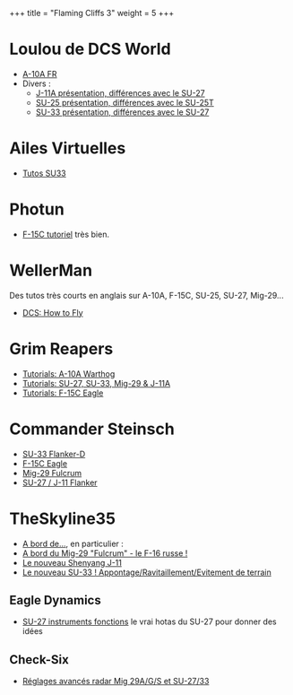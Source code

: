+++
title = "Flaming Cliffs 3"
weight = 5
+++

# Loulou de DCS World
- [A-10A FR](https://www.youtube.com/watch?v=-zEgIioeeJg&list=PLDv3SYR9vGXn_VX-rrE4hUIqlKG8BIlGi)
- Divers :
  - [J-11A présentation, différences avec le SU-27](https://www.youtube.com/watch?v=Xz3DNBajMpY)
  - [SU-25 présentation, différences avec le SU-25T](https://www.youtube.com/watch?v=Np4CwPMsNgA&t=1378s)
  - [SU-33 présentation, différences avec le SU-27](https://www.youtube.com/watch?v=F6Xu62_7oYA&t=2376s)


# Ailes Virtuelles
- [Tutos SU33](https://www.youtube.com/watch?v=MIKePPFxQ8g&list=PLXUS5xgdov34hfUWYpV1GdSJV6VuZI5DH)

# Photun
- [F-15C tutoriel](https://www.youtube.com/watch?v=lC6DUoDdmFE&list=PLr1uSwrHettpyUaVNa3b-KHISLexmBfhW) très bien.

# WellerMan
Des tutos très courts en anglais sur A-10A, F-15C, SU-25, SU-27, Mig-29...

- [DCS: How to Fly](https://www.youtube.com/playlist?list=PL2ThvynKpSrnwYIXnmsitbiP_S8cSpTVo)

# Grim Reapers
- [Tutorials: A-10A Warthog](https://www.youtube.com/watch?v=R7pwRz-avvI&list=PL3kOAM2N1YJcWgk72p2bBQWDb30vwezUE)
- [Tutorials: SU-27, SU-33, Mig-29 & J-11A](https://www.youtube.com/watch?v=LbrSKsPQ6Oc&list=PL3kOAM2N1YJdwXKusowM9lsZWCIZFQSKA)
- [Tutorials: F-15C Eagle](https://www.youtube.com/watch?v=feLF_P79q30&list=PL3kOAM2N1YJdTjHFMAQVAgV5iM_twDWuj)

# Commander Steinsch
- [SU-33 Flanker-D](https://www.youtube.com/watch?v=T8y7EWhfaj4&list=PL_uZ9_tQvzEovI7DKPdJ2EOzXMIQlb0vk)
- [F-15C Eagle](https://www.youtube.com/watch?v=WxwtRTWfeE4&list=PL_uZ9_tQvzErU8tvCMyn5sy0ZNl5L0hnU)
- [Mig-29 Fulcrum](https://www.youtube.com/watch?v=a9uEYvV43Eo&list=PL_uZ9_tQvzEo7QRuzc0CLsmFSjkb7urQ2)
- [SU-27 / J-11 Flanker](https://www.youtube.com/watch?v=9BgPAvlOwpQ&list=PL_uZ9_tQvzEoAwlWcwhpIkr4_fgfeLyes)

# TheSkyline35
- [A bord de...](https://www.youtube.com/watch?v=U-_Ba2ZnP4I&list=PL7qGpvHaenM8mFm52bOWzRwib_VpowjxS), en particulier :
- [A bord du Mig-29 "Fulcrum" - le F-16 russe !](https://www.youtube.com/watch?v=8LQv-dI9Q28)
- [Le nouveau Shenyang J-11](https://www.youtube.com/watch?v=hXCe7vnPtAQ)
- [Le nouveau SU-33 ! Appontage/Ravitaillement/Evitement de terrain](https://www.youtube.com/watch?v=EvoZhniAYhs)

## Eagle Dynamics
- [SU-27 instruments fonctions](https://forums.eagle.ru/showthread.php?t=120007&page=2) le vrai hotas du SU-27 pour donner des idées

## Check-Six
- [Réglages avancés radar Mig 29A/G/S et SU-27/33](http://www.checksix-forums.com/viewtopic.php?t=200347)

